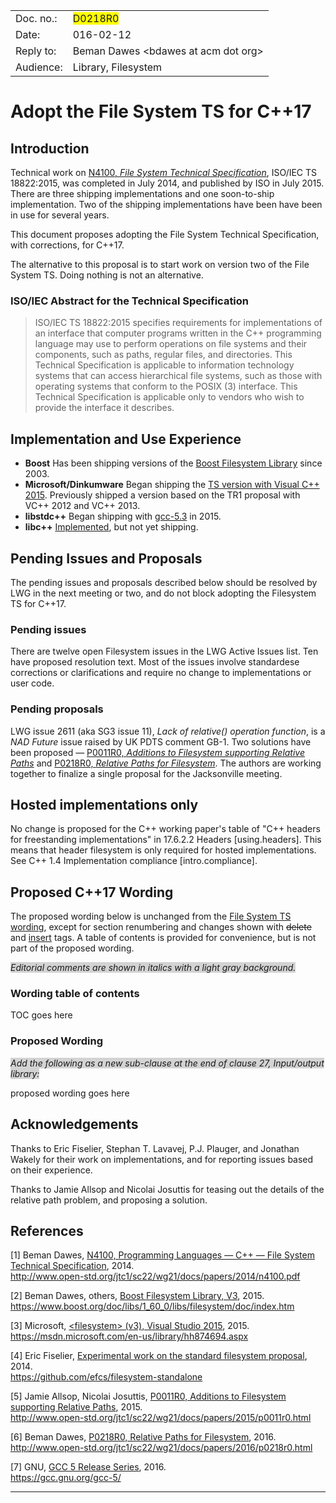 <table>
<tr>
  <td align="left">Doc. no.:</td>
  <td align="left"><span style="background-color:yellow">D0218R0</span></td>
</tr>
<tr>
  <td align="left">Date:</td>
  <td align="left">016-02-12</td>
</tr>
<tr>
  <td align="left">Reply to:</td>
  <td align="left">Beman Dawes &lt;bdawes at acm dot org&gt;
</tr>
<tr>
  <td align="left">Audience:</td>
  <td align="left">Library, Filesystem</td>
</tr>
</table>

Adopt the File System TS for C++17
==================================

Introduction
------------

Technical work on [N4100, *File System Technical Specification*][1], ISO/IEC TS 18822:2015, was completed in July 2014, and published by ISO in July 2015. There are three shipping implementations and one soon-to-ship implementation. Two of the shipping implementations have been have been in use for several years.

This document proposes adopting the File System Technical Specification, with corrections, for C++17.

The alternative to this proposal is to start work on version two of the File System TS. Doing nothing is not an alternative.

### ISO/IEC Abstract for the Technical Specification

>ISO/IEC TS 18822:2015 specifies requirements for implementations of an interface that computer programs written in the C++ programming language may use to perform operations on file systems and their components, such as paths, regular files, and directories. This Technical Specification is applicable to information technology systems that can access hierarchical file systems, such as those with operating systems that conform to the POSIX (3) interface. This Technical Specification is applicable only to vendors who wish to provide the interface it describes.   

Implementation and Use Experience
---------------------------------

* **Boost** Has been shipping versions of the [Boost Filesystem Library][2] since 2003.
* **Microsoft/Dinkumware** Began shipping the [TS version with Visual C++ 2015][3]. Previously shipped a version based on the TR1 proposal with VC++ 2012 and VC++ 2013.
* **libstdc++** Began shipping with [gcc-5.3][7] in 2015.
* **libc++** [Implemented][4], but not yet shipping. 

## Pending Issues and Proposals

The pending issues and proposals described below should be resolved by LWG in the next meeting or two, and do not block adopting the Filesystem TS for C++17.

### Pending issues

There are twelve open Filesystem issues in the LWG Active Issues list. Ten have proposed resolution text. Most of the issues involve standardese corrections or clarifications and require no change to implementations or user code.

### Pending proposals

LWG issue 2611 (aka SG3 issue 11), *Lack of relative() operation function*, is a *NAD Future* issue raised by UK PDTS comment GB-1. Two solutions have been proposed &mdash; [P0011R0, *Additions to Filesystem supporting Relative Paths*][5] and [P0218R0, *Relative Paths for Filesystem*][6]. The authors are working together to finalize a single proposal for the Jacksonville meeting.

## Hosted implementations only

No change is proposed for the C++ working paper's table of "C++ headers for freestanding implementations" in 17.6.2.2 Headers [using.headers]. This means that header filesystem is only required for hosted implementations. See C++ 1.4 Implementation compliance [intro.compliance].

Proposed C++17 Wording
----------------------

The proposed wording below is unchanged from the [File System TS wording][1], except for section renumbering and changes shown with <del>delete</del> and <ins>insert</ins> tags. A table of contents is provided for convenience, but is not part of the proposed wording.

<span style="background-color:lightgrey">*Editorial comments are shown in italics with a light gray background.*</span>

### Wording table of contents

<!-- include "wp.html" snippet=wpwordingTOC -->TOC goes here<!-- end include --> 

### Proposed Wording

<span style="background-color:lightgrey">*Add the following as a new sub-clause at the end of clause 27, Input/output library:*</span>

<!-- include "wp.html" snippet=wpwording -->proposed wording goes here<!-- end include -->

Acknowledgements
----------------

Thanks to Eric Fiselier, Stephan T. Lavavej, P.J. Plauger, and Jonathan Wakely for their work on implementations, and for reporting issues based on their experience.

Thanks to Jamie Allsop and Nicolai Josuttis for teasing out the details of the relative path problem, and proposing a solution.

References
----------

[1]: www.open-std.org/jtc1/sc22/wg21/docs/papers/2014/n4100.pdf
[2]: www.boost.org/doc/libs/1_60_0/libs/filesystem/doc/index.htm
[3]: msdn.microsoft.com/en-us/library/hh874694.aspx
[4]: github.com/efcs/filesystem-standalone
[5]: www.open-std.org/jtc1/sc22/wg21/docs/papers/2015/p0011r0.html
[6]: www.open-std.org/jtc1/sc22/wg21/docs/papers/2016/p0218r0.html
[7]: gcc.gnu.org/gcc-5/

&lsqb;<a name="1">1</a>&rsqb; Beman Dawes, [N4100, Programming Languages — C++ — File System Technical Specification][1], 2014.<br>http://www.open-std.org/jtc1/sc22/wg21/docs/papers/2014/n4100.pdf 

&lsqb;<a name="2">2</a>&rsqb; Beman Dawes, others, [Boost Filesystem Library, V3][2], 2015.<br>https://www.boost.org/doc/libs/1_60_0/libs/filesystem/doc/index.htm 

&lsqb;<a name="3">3</a>&rsqb; Microsoft, [&lt;filesystem&gt; (v3), Visual Studio 2015][3], 2015.<br>https://msdn.microsoft.com/en-us/library/hh874694.aspx 

&lsqb;<a name="4">4</a>&rsqb; Eric Fiselier, [Experimental work on the standard filesystem proposal][4], 2014.<br>https://github.com/efcs/filesystem-standalone 

&lsqb;<a name="5">5</a>&rsqb; Jamie Allsop, Nicolai Josuttis,	[P0011R0, Additions to Filesystem supporting Relative Paths][5], 2015.<br>http://www.open-std.org/jtc1/sc22/wg21/docs/papers/2015/p0011r0.html

&lsqb;<a name="6">6</a>&rsqb; Beman Dawes, [P0218R0, Relative Paths for Filesystem][6], 2016.<br>http://www.open-std.org/jtc1/sc22/wg21/docs/papers/2016/p0218r0.html

&lsqb;<a name="7">7</a>&rsqb; GNU, [GCC 5 Release Series][7], 2016.<br>https://gcc.gnu.org/gcc-5/

---

